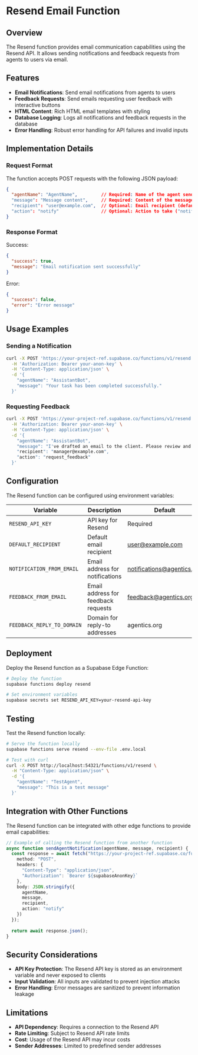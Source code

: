 # Resend Email Function

## Overview

The Resend function provides email communication capabilities using the Resend API. It allows sending notifications and feedback requests from agents to users via email.

## Features

- **Email Notifications**: Send email notifications from agents to users
- **Feedback Requests**: Send emails requesting user feedback with interactive buttons
- **HTML Content**: Rich HTML email templates with styling
- **Database Logging**: Logs all notifications and feedback requests in the database
- **Error Handling**: Robust error handling for API failures and invalid inputs

## Implementation Details

### Request Format

The function accepts POST requests with the following JSON payload:

```json
{
  "agentName": "AgentName",         // Required: Name of the agent sending the message
  "message": "Message content",     // Required: Content of the message
  "recipient": "user@example.com",  // Optional: Email recipient (defaults to DEFAULT_RECIPIENT env var)
  "action": "notify"                // Optional: Action to take ("notify" or "request_feedback", defaults to "notify")
}
```

### Response Format

Success:
```json
{
  "success": true,
  "message": "Email notification sent successfully"
}
```

Error:
```json
{
  "success": false,
  "error": "Error message"
}
```

## Usage Examples

### Sending a Notification

```bash
curl -X POST 'https://your-project-ref.supabase.co/functions/v1/resend' \
  -H 'Authorization: Bearer your-anon-key' \
  -H 'Content-Type: application/json' \
  -d '{
    "agentName": "AssistantBot",
    "message": "Your task has been completed successfully."
  }'
```

### Requesting Feedback

```bash
curl -X POST 'https://your-project-ref.supabase.co/functions/v1/resend' \
  -H 'Authorization: Bearer your-anon-key' \
  -H 'Content-Type: application/json' \
  -d '{
    "agentName": "AssistantBot",
    "message": "I've drafted an email to the client. Please review and provide feedback.",
    "recipient": "manager@example.com",
    "action": "request_feedback"
  }'
```

## Configuration

The Resend function can be configured using environment variables:

| Variable | Description | Default |
|----------|-------------|---------|
| `RESEND_API_KEY` | API key for Resend | Required |
| `DEFAULT_RECIPIENT` | Default email recipient | user@example.com |
| `NOTIFICATION_FROM_EMAIL` | Email address for notifications | notifications@agentics.org |
| `FEEDBACK_FROM_EMAIL` | Email address for feedback requests | feedback@agentics.org |
| `FEEDBACK_REPLY_TO_DOMAIN` | Domain for reply-to addresses | agentics.org |

## Deployment

Deploy the Resend function as a Supabase Edge Function:

```bash
# Deploy the function
supabase functions deploy resend

# Set environment variables
supabase secrets set RESEND_API_KEY=your-resend-api-key
```

## Testing

Test the Resend function locally:

```bash
# Serve the function locally
supabase functions serve resend --env-file .env.local

# Test with curl
curl -X POST http://localhost:54321/functions/v1/resend \
  -H "Content-Type: application/json" \
  -d '{
    "agentName": "TestAgent",
    "message": "This is a test message"
  }'
```

## Integration with Other Functions

The Resend function can be integrated with other edge functions to provide email capabilities:

```typescript
// Example of calling the Resend function from another function
async function sendAgentNotification(agentName, message, recipient) {
  const response = await fetch("https://your-project-ref.supabase.co/functions/v1/resend", {
    method: "POST",
    headers: {
      "Content-Type": "application/json",
      "Authorization": `Bearer ${supabaseAnonKey}`
    },
    body: JSON.stringify({
      agentName,
      message,
      recipient,
      action: "notify"
    })
  });
  
  return await response.json();
}
```

## Security Considerations

- **API Key Protection**: The Resend API key is stored as an environment variable and never exposed to clients
- **Input Validation**: All inputs are validated to prevent injection attacks
- **Error Handling**: Error messages are sanitized to prevent information leakage

## Limitations

- **API Dependency**: Requires a connection to the Resend API
- **Rate Limiting**: Subject to Resend API rate limits
- **Cost**: Usage of the Resend API may incur costs
- **Sender Addresses**: Limited to predefined sender addresses
